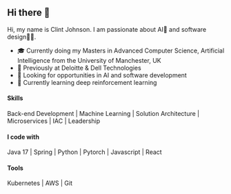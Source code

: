 ## Hi there 👋
Hi, my name is Clint Johnson. I am passionate about AI🧠 and software design🧑‍💻.

- 🎓 Currently doing my Masters in Advanced Computer Science, Artificial Intelligence from the University of Manchester, UK
- 💼 Previously at Deloitte & Dell Technologies
- 🔭 Looking for opportunities in AI and software development
- 🌱 Currently learning deep reinforcement learning

#### Skills
Back-end Development |  Machine Learning | Solution Architecture | Microservices | IAC | Leadership

#### I code with
Java 17 | Spring | Python | Pytorch | Javascript | React

#### Tools
Kubernetes | AWS | Git  

<!--
**clintjohnsn/clintjohnsn** is a ✨ _special_ ✨ repository because its `README.md` (this file) appears on your GitHub profile.

Here are some ideas to get you started:

- 🔭 I’m currently working on ...
- 🌱 I’m currently learning ...
- 👯 I’m looking to collaborate on ...
- 🤔 I’m looking for help with ...
- 💬 Ask me about ...
- 📫 How to reach me: ...
- 😄 Pronouns: ...
- ⚡ Fun fact: ...
-->
